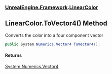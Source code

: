 ### [UnrealEngine.Framework](./UnrealEngine-Framework.md 'UnrealEngine.Framework').[LinearColor](./UnrealEngine-Framework-LinearColor.md 'UnrealEngine.Framework.LinearColor')
## LinearColor.ToVector4() Method
Converts the color into a four component vector  
```csharp
public System.Numerics.Vector4 ToVector4();
```
#### Returns
[System.Numerics.Vector4](https://docs.microsoft.com/en-us/dotnet/api/System.Numerics.Vector4 'System.Numerics.Vector4')  
